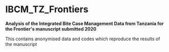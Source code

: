 # IBCM_TZ_Frontiers

**Analysis of the Integrated Bite Case Management Data from Tanzania for the Frontier's manuscript submitted 2020**

This contains anonymised data and codes which reproduce the results of the manuscript
